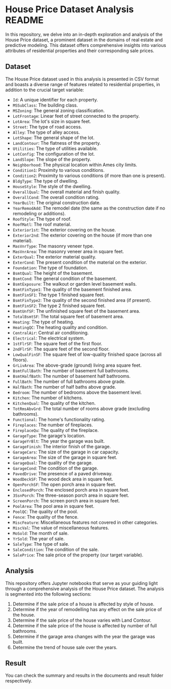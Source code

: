 # House Price Dataset Analysis README

In this repository, we delve into an in-depth exploration and analysis of the House Price dataset, a prominent dataset in the domains of real estate and predictive modeling. This dataset offers comprehensive insights into various attributes of residential properties and their corresponding sale prices.

## Dataset

The House Price dataset used in this analysis is presented in CSV format and boasts a diverse range of features related to residential properties, in addition to the crucial target variable:

- `Id`: A unique identifier for each property.
- `MSSubClass`: The building class.
- `MSZoning`: The general zoning classification.
- `LotFrontage`: Linear feet of street connected to the property.
- `LotArea`: The lot's size in square feet.
- `Street`: The type of road access.
- `Alley`: The type of alley access.
- `LotShape`: The general shape of the lot.
- `LandContour`: The flatness of the property.
- `Utilities`: The type of utilities available.
- `LotConfig`: The configuration of the lot.
- `LandSlope`: The slope of the property.
- `Neighborhood`: The physical location within Ames city limits.
- `Condition1`: Proximity to various conditions.
- `Condition2`: Proximity to various conditions (if more than one is present).
- `BldgType`: The type of dwelling.
- `HouseStyle`: The style of the dwelling.
- `OverallQual`: The overall material and finish quality.
- `OverallCond`: The overall condition rating.
- `YearBuilt`: The original construction date.
- `YearRemodAdd`: The remodel date (the same as the construction date if no remodeling or additions).
- `RoofStyle`: The type of roof.
- `RoofMatl`: The roof material.
- `Exterior1st`: The exterior covering on the house.
- `Exterior2nd`: The exterior covering on the house (if more than one material).
- `MasVnrType`: The masonry veneer type.
- `MasVnrArea`: The masonry veneer area in square feet.
- `ExterQual`: The exterior material quality.
- `ExterCond`: The present condition of the material on the exterior.
- `Foundation`: The type of foundation.
- `BsmtQual`: The height of the basement.
- `BsmtCond`: The general condition of the basement.
- `BsmtExposure`: The walkout or garden level basement walls.
- `BsmtFinType1`: The quality of the basement finished area.
- `BsmtFinSF1`: The type 1 finished square feet.
- `BsmtFinType2`: The quality of the second finished area (if present).
- `BsmtFinSF2`: The type 2 finished square feet.
- `BsmtUnfSF`: The unfinished square feet of the basement area.
- `TotalBsmtSF`: The total square feet of basement area.
- `Heating`: The type of heating.
- `HeatingQC`: The heating quality and condition.
- `CentralAir`: Central air conditioning.
- `Electrical`: The electrical system.
- `1stFlrSF`: The square feet of the first floor.
- `2ndFlrSF`: The square feet of the second floor.
- `LowQualFinSF`: The square feet of low-quality finished space (across all floors).
- `GrLivArea`: The above-grade (ground) living area square feet.
- `BsmtFullBath`: The number of basement full bathrooms.
- `BsmtHalfBath`: The number of basement half bathrooms.
- `FullBath`: The number of full bathrooms above grade.
- `HalfBath`: The number of half baths above grade.
- `Bedroom`: The number of bedrooms above the basement level.
- `Kitchen`: The number of kitchens.
- `KitchenQual`: The quality of the kitchen.
- `TotRmsAbvGrd`: The total number of rooms above grade (excluding bathrooms).
- `Functional`: The home's functionality rating.
- `Fireplaces`: The number of fireplaces.
- `FireplaceQu`: The quality of the fireplace.
- `GarageType`: The garage's location.
- `GarageYrBlt`: The year the garage was built.
- `GarageFinish`: The interior finish of the garage.
- `GarageCars`: The size of the garage in car capacity.
- `GarageArea`: The size of the garage in square feet.
- `GarageQual`: The quality of the garage.
- `GarageCond`: The condition of the garage.
- `PavedDrive`: The presence of a paved driveway.
- `WoodDeckSF`: The wood deck area in square feet.
- `OpenPorchSF`: The open porch area in square feet.
- `EnclosedPorch`: The enclosed porch area in square feet.
- `3SsnPorch`: The three-season porch area in square feet.
- `ScreenPorch`: The screen porch area in square feet.
- `PoolArea`: The pool area in square feet.
- `PoolQC`: The quality of the pool.
- `Fence`: The quality of the fence.
- `MiscFeature`: Miscellaneous features not covered in other categories.
- `MiscVal`: The value of miscellaneous features.
- `MoSold`: The month of sale.
- `YrSold`: The year of sale.
- `SaleType`: The type of sale.
- `SaleCondition`: The condition of the sale.
- `SalePrice`: The sale price of the property (our target variable).

## Analysis

This repository offers Jupyter notebooks that serve as your guiding light through a comprehensive analysis of the House Price dataset. The analysis is segmented into the following sections:

1. Determine if the sale price of a house is affected by style of house.
2. Determine if the year of remodelling has any effect on the sale price of the house.
3. Determine if the sale price of the house varies with Land Contour.
4. Determine if the sale price of the house is affected by number of full bathrooms.
5. Determine if the garage area changes with the year the garage was built.
6. Determine the trend of house sale over the years.

## Result

You can check the summary and results in the documents and result folder respectively.
